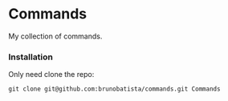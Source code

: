 Commands
========

My collection of commands.

### Installation

Only need clone the repo:

	git clone git@github.com:brunobatista/commands.git Commands